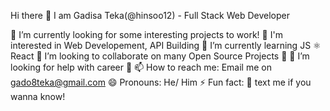 Hi there 👋
I am Gadisa Teka(@hinsoo12) - Full Stack Web Developer


🔭 I’m currently looking for some interesting projects to work!
👀 I'm interested in Web Developement, API Building 
🌱 I’m currently learning JS ⚛ React
👯 I’m looking to collaborate on many Open Source Projects 💖
🤔 I’m looking for help with career 🏢
📫 How to reach me: Email me on gado8teka@gmail.com
😄 Pronouns: He/ Him
⚡ Fun fact: 📲 text me if you wanna know!

